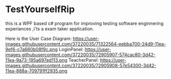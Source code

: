 # TestYourselfRip
 this is a WPF based c# program for improving testing software enginnering experiances ,i'ts a exam taker application.
 
 Here is the User Case Diagram:
https://user-images.githubusercontent.com/37220035/71322564-eebba700-24d9-11ea-9ef6-c7a660b08f9c.png
LoginPanel:
https://user-images.githubusercontent.com/37220035/72905907-574cac80-3d42-11ea-9a73-195a697ed113.png
TeacherPanel:
https://user-images.githubusercontent.com/37220035/72905908-57e54300-3d42-11ea-888a-709791ff2935.png
